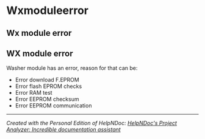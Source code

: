 # Wxmoduleerror

## Wx module error

## WX module error

Washer module has an error, reason for that can be:

* Error download F.EPROM
* Error flash EPROM checks
* Error RAM test
* Error EEPROM checksum
* Error EEPROM communication

***

_Created with the Personal Edition of HelpNDoc:_ [_HelpNDoc's Project Analyzer: Incredible documentation assistant_](https://www.helpndoc.com/feature-tour/advanced-project-analyzer/)
